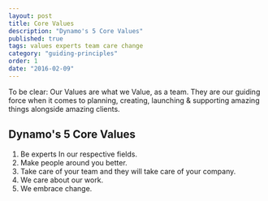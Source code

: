 ```yaml
---
layout: post
title: Core Values
description: "Dynamo's 5 Core Values"
published: true
tags: values experts team care change
category: "guiding-principles"
order: 1
date: "2016-02-09"
---
```


To be clear: Our Values are what we Value, as a team. They are our guiding force when it comes to planning, creating, launching & supporting amazing things alongside amazing clients.
<!--more-->

## Dynamo's 5 Core Values
1. Be experts In our respective fields.
2. Make people around you better.
3. Take care of your team and they will take care of your company.
4. We care about our work.
5. We embrace change.
